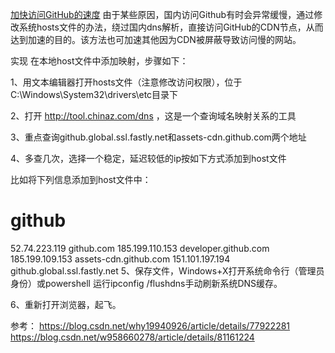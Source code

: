 [加快访问GitHub的速度](https://www.cnblogs.com/onefine/p/10499339.html)
由于某些原因，国内访问Github有时会异常缓慢，通过修改系统hosts文件的办法，绕过国内dns解析，直接访问GitHub的CDN节点，从而达到加速的目的。该方法也可加速其他因为CDN被屏蔽导致访问慢的网站。

实现
在本地host文件中添加映射，步骤如下：

1、用文本编辑器打开hosts文件（注意修改访问权限），位于C:\Windows\System32\drivers\etc目录下

2、打开 http://tool.chinaz.com/dns ，这是一个查询域名映射关系的工具

3、重点查询github.global.ssl.fastly.net和assets-cdn.github.com两个地址

4、多查几次，选择一个稳定，延迟较低的ip按如下方式添加到host文件

比如将下列信息添加到host文件中：

# github
52.74.223.119	github.com
185.199.110.153	developer.github.com
185.199.109.153	assets-cdn.github.com
151.101.197.194	github.global.ssl.fastly.net
5、保存文件，Windows+X打开系统命令行（管理员身份）或powershell
运行ipconfig /flushdns手动刷新系统DNS缓存。

6、重新打开浏览器，起飞。

参考：
https://blog.csdn.net/why19940926/article/details/77922281
https://blog.csdn.net/w958660278/article/details/81161224